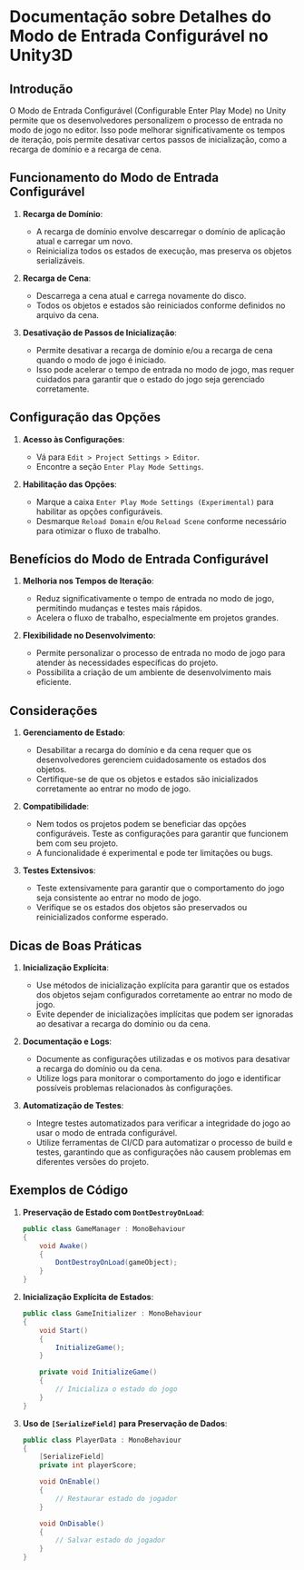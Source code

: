 
# Documentação sobre Detalhes do Modo de Entrada Configurável no Unity3D

## Introdução

O Modo de Entrada Configurável (Configurable Enter Play Mode) no Unity permite que os desenvolvedores personalizem o processo de entrada no modo de jogo no editor. Isso pode melhorar significativamente os tempos de iteração, pois permite desativar certos passos de inicialização, como a recarga de domínio e a recarga de cena.

## Funcionamento do Modo de Entrada Configurável

1. **Recarga de Domínio**:
   - A recarga de domínio envolve descarregar o domínio de aplicação atual e carregar um novo.
   - Reinicializa todos os estados de execução, mas preserva os objetos serializáveis.

2. **Recarga de Cena**:
   - Descarrega a cena atual e carrega novamente do disco.
   - Todos os objetos e estados são reiniciados conforme definidos no arquivo da cena.

3. **Desativação de Passos de Inicialização**:
   - Permite desativar a recarga de domínio e/ou a recarga de cena quando o modo de jogo é iniciado.
   - Isso pode acelerar o tempo de entrada no modo de jogo, mas requer cuidados para garantir que o estado do jogo seja gerenciado corretamente.

## Configuração das Opções

1. **Acesso às Configurações**:
   - Vá para `Edit > Project Settings > Editor`.
   - Encontre a seção `Enter Play Mode Settings`.

2. **Habilitação das Opções**:
   - Marque a caixa `Enter Play Mode Settings (Experimental)` para habilitar as opções configuráveis.
   - Desmarque `Reload Domain` e/ou `Reload Scene` conforme necessário para otimizar o fluxo de trabalho.

## Benefícios do Modo de Entrada Configurável

1. **Melhoria nos Tempos de Iteração**:
   - Reduz significativamente o tempo de entrada no modo de jogo, permitindo mudanças e testes mais rápidos.
   - Acelera o fluxo de trabalho, especialmente em projetos grandes.

2. **Flexibilidade no Desenvolvimento**:
   - Permite personalizar o processo de entrada no modo de jogo para atender às necessidades específicas do projeto.
   - Possibilita a criação de um ambiente de desenvolvimento mais eficiente.

## Considerações

1. **Gerenciamento de Estado**:
   - Desabilitar a recarga do domínio e da cena requer que os desenvolvedores gerenciem cuidadosamente os estados dos objetos.
   - Certifique-se de que os objetos e estados são inicializados corretamente ao entrar no modo de jogo.

2. **Compatibilidade**:
   - Nem todos os projetos podem se beneficiar das opções configuráveis. Teste as configurações para garantir que funcionem bem com seu projeto.
   - A funcionalidade é experimental e pode ter limitações ou bugs.

3. **Testes Extensivos**:
   - Teste extensivamente para garantir que o comportamento do jogo seja consistente ao entrar no modo de jogo.
   - Verifique se os estados dos objetos são preservados ou reinicializados conforme esperado.

## Dicas de Boas Práticas

1. **Inicialização Explícita**:
   - Use métodos de inicialização explícita para garantir que os estados dos objetos sejam configurados corretamente ao entrar no modo de jogo.
   - Evite depender de inicializações implícitas que podem ser ignoradas ao desativar a recarga do domínio ou da cena.

2. **Documentação e Logs**:
   - Documente as configurações utilizadas e os motivos para desativar a recarga do domínio ou da cena.
   - Utilize logs para monitorar o comportamento do jogo e identificar possíveis problemas relacionados às configurações.

3. **Automatização de Testes**:
   - Integre testes automatizados para verificar a integridade do jogo ao usar o modo de entrada configurável.
   - Utilize ferramentas de CI/CD para automatizar o processo de build e testes, garantindo que as configurações não causem problemas em diferentes versões do projeto.

## Exemplos de Código

1. **Preservação de Estado com `DontDestroyOnLoad`**:
   ```csharp
   public class GameManager : MonoBehaviour
   {
       void Awake()
       {
           DontDestroyOnLoad(gameObject);
       }
   }
   ```

2. **Inicialização Explícita de Estados**:
   ```csharp
   public class GameInitializer : MonoBehaviour
   {
       void Start()
       {
           InitializeGame();
       }

       private void InitializeGame()
       {
           // Inicializa o estado do jogo
       }
   }
   ```

3. **Uso de `[SerializeField]` para Preservação de Dados**:
   ```csharp
   public class PlayerData : MonoBehaviour
   {
       [SerializeField]
       private int playerScore;

       void OnEnable()
       {
           // Restaurar estado do jogador
       }

       void OnDisable()
       {
           // Salvar estado do jogador
       }
   }
   ```

